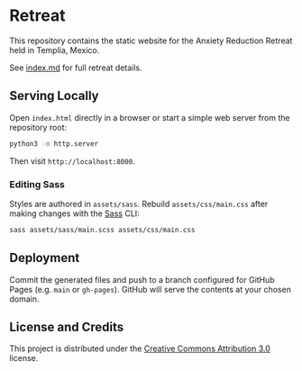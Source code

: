# Retreat

This repository contains the static website for the Anxiety Reduction Retreat held in Templia, Mexico.

See [index.md](index.md) for full retreat details.

## Serving Locally

Open `index.html` directly in a browser or start a simple web server from the repository root:

```bash
python3 -m http.server
```

Then visit `http://localhost:8000`.

### Editing Sass

Styles are authored in `assets/sass`. Rebuild `assets/css/main.css` after making changes with the [Sass](https://sass-lang.com/) CLI:

```bash
sass assets/sass/main.scss assets/css/main.css
```

## Deployment

Commit the generated files and push to a branch configured for GitHub Pages (e.g. `main` or `gh-pages`). GitHub will serve the contents at your chosen domain.

## License and Credits

This project is distributed under the [Creative Commons Attribution 3.0](LICENSE.txt) license.

